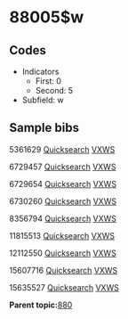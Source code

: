 # 88005$w

## Codes

-   Indicators
    -   First: 0
    -   Second: 5
-   Subfield: w

## Sample bibs

5361629 [Quicksearch](https://search.library.yale.edu/catalog/5361629) [VXWS](http://prodorbis.library.yale.edu:7014/vxws/GetHoldingsService?bibId=5361629)

6729457 [Quicksearch](https://search.library.yale.edu/catalog/6729457) [VXWS](http://prodorbis.library.yale.edu:7014/vxws/GetHoldingsService?bibId=6729457)

6729654 [Quicksearch](https://search.library.yale.edu/catalog/6729654) [VXWS](http://prodorbis.library.yale.edu:7014/vxws/GetHoldingsService?bibId=6729654)

6730260 [Quicksearch](https://search.library.yale.edu/catalog/6730260) [VXWS](http://prodorbis.library.yale.edu:7014/vxws/GetHoldingsService?bibId=6730260)

8356794 [Quicksearch](https://search.library.yale.edu/catalog/8356794) [VXWS](http://prodorbis.library.yale.edu:7014/vxws/GetHoldingsService?bibId=8356794)

11815513 [Quicksearch](https://search.library.yale.edu/catalog/11815513) [VXWS](http://prodorbis.library.yale.edu:7014/vxws/GetHoldingsService?bibId=11815513)

12112550 [Quicksearch](https://search.library.yale.edu/catalog/12112550) [VXWS](http://prodorbis.library.yale.edu:7014/vxws/GetHoldingsService?bibId=12112550)

15607716 [Quicksearch](https://search.library.yale.edu/catalog/15607716) [VXWS](http://prodorbis.library.yale.edu:7014/vxws/GetHoldingsService?bibId=15607716)

15635527 [Quicksearch](https://search.library.yale.edu/catalog/15635527) [VXWS](http://prodorbis.library.yale.edu:7014/vxws/GetHoldingsService?bibId=15635527)

**Parent topic:**[880](../../tags/880/880.md)

